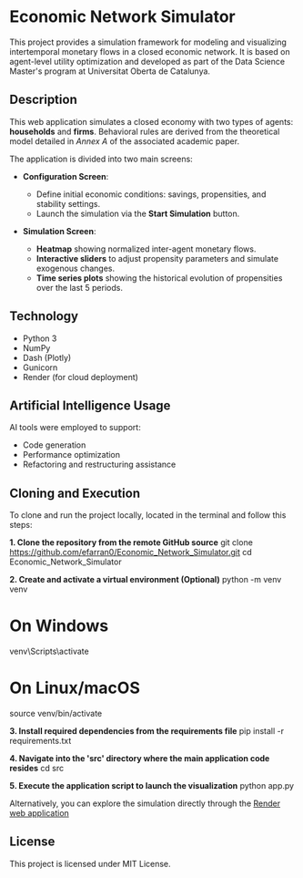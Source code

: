 # Economic Network Simulator

This project provides a simulation framework for modeling and visualizing intertemporal monetary flows in a closed economic network. It is based on agent-level utility optimization and developed as part of the Data Science Master's program at Universitat Oberta de Catalunya.

## Description

This web application simulates a closed economy with two types of agents: **households** and **firms**. Behavioral rules are derived from the theoretical model detailed in *Annex A* of the associated academic paper.

The application is divided into two main screens:

- **Configuration Screen**:
  - Define initial economic conditions: savings, propensities, and stability settings.
  - Launch the simulation via the **Start Simulation** button.

- **Simulation Screen**:
  - **Heatmap** showing normalized inter-agent monetary flows.
  - **Interactive sliders** to adjust propensity parameters and simulate exogenous changes.
  - **Time series plots** showing the historical evolution of propensities over the last 5 periods.

## Technology

- Python 3  
- NumPy  
- Dash (Plotly)  
- Gunicorn  
- Render (for cloud deployment)

## Artificial Intelligence Usage

AI tools were employed to support:

- Code generation  
- Performance optimization  
- Refactoring and restructuring assistance

## Cloning and Execution

To clone and run the project locally, located in the terminal and follow this steps:

**1. Clone the repository from the remote GitHub source**
git clone https://github.com/efarran0/Economic_Network_Simulator.git
cd Economic_Network_Simulator

**2. Create and activate a virtual environment (Optional)**
python -m venv venv
# On Windows
venv\Scripts\activate
# On Linux/macOS
source venv/bin/activate

**3. Install required dependencies from the requirements file**
pip install -r requirements.txt

**4. Navigate into the 'src' directory where the main application code resides**
cd src

**5. Execute the application script to launch the visualization**
python app.py

Alternatively, you can explore the simulation directly through the [Render web application](https://economic-network-simulator.onrender.com/)

## License

This project is licensed under MIT License.
